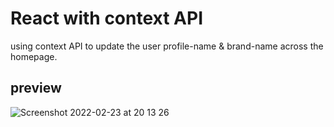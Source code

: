 # React with context API

using context API to update the user profile-name & brand-name across the homepage.

## preview
![Screenshot 2022-02-23 at 20 13 26](https://user-images.githubusercontent.com/45752743/155359955-004e8813-7e66-4ba6-928d-2837db8ef0eb.png)
